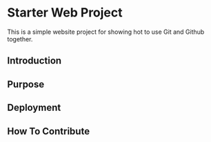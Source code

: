 # Starter Web Project
This is a simple website project for showing hot to use Git and Github together.

## Introduction

## Purpose

## Deployment

## How To Contribute
